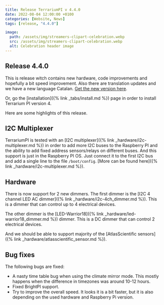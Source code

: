 ```yaml
---
title: Release TerrariumPI v 4.4.0
date: 2022-08-04 12:00:00 +0100
categories: [Website, News]
tags: [release, "4.4.0"]

image:
  path: /assets/img/streamers-clipart-celebration.webp
  src: /assets/img/streamers-clipart-celebration.webp
  alt: Celebration header image
---
```


## Release 4.4.0

This is release witch contains new hardware, code improvements and hopefully a bit speed improvement. Also there are translation updates and we have a new language Catalan. [Get the new version here](https://github.com/theyosh/TerrariumPI/releases/tag/4.4.0).

Or, go the [installation]({% link _tabs/install.md %}) page in order to install Terrarium PI version 4.

Here are some highlights of this release.

## I2C Multiplexer

TerrariumPI is tested with an [I2C multiplexer]({% link _hardware/i2c-multiplexer.md %}) in order to add more I2C buses to the Raspberry PI and the ability to add fixed address sensors/relays on different buses. And this support is just in the Raspberry PI OS. Just connect it to the first I2C bus and add a single line to the file `/boot/config`. [More can be found here]({% link _hardware/i2c-multiplexer.md %}).

## Hardware

There is now support for 2 new dimmers. The first dimmer is the [I2C 4 channel LED AC dimmer]({% link _hardware/i2c-4ch_dimmer.md %}). This is a dimmer that can control up to 4 electrical devices.

The other dimmer is the [LED-Warrior18]({% link _hardware/led-warrior18_dimmer.md %}) dimmer. This is a DC dimmer that can control 2 electrical devices.

And we should be able to support majority of the [AtlasScientific sensors]({% link _hardware/atlasscientific_sensor.md %}).

## Bug fixes

The following bugs are fixed:

- A nasty time table bug when using the climate mirror mode. This mostly happens when the difference in timezones was around 10-12 hours.
- Fixed BrightPI support.
- Try to improve the overall speed. It looks it is a bit faster, but it is also depending on the used hardware and Raspberry Pi version.
